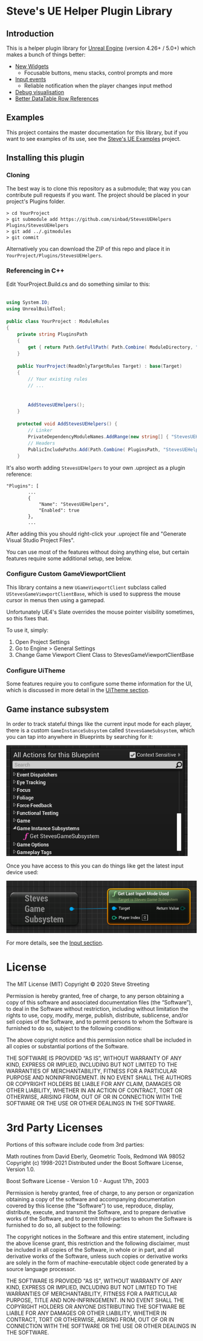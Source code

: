 # Steve's UE Helper Plugin Library

## Introduction

This is a helper plugin library for [Unreal Engine](https://www.unrealengine.com) (version 4.26+ / 5.0+)
which makes a bunch of things better:

* [New Widgets](doc/Widgets.md)
  * Focusable buttons, menu stacks, control prompts and more
* [Input events](doc/Input.md)
  * Reliable notification when the player changes input method
* [Debug visualisation](https://www.stevestreeting.com/2021/09/14/ue4-editor-visualisation-helper/)
* [Better DataTable Row References](https://www.stevestreeting.com/2023/10/06/a-better-unreal-datatable-row-picker/)

## Examples

This project contains the master documentation for this library, but if you want
to see examples of its use, see the [Steve's UE Examples](https://github.com/sinbad/StevesUEExamples) project.


## Installing this plugin

### Cloning

The best way is to clone this repository as a submodule; that way you can contribute
pull requests if you want. The project should be placed in your project's Plugins folder.

```
> cd YourProject
> git submodule add https://github.com/sinbad/StevesUEHelpers Plugins/StevesUEHelpers
> git add ../.gitmodules
> git commit
```

Alternatively you can download the ZIP of this repo and place it in 
`YourProject/Plugins/StevesUEHelpers`.

### Referencing in C++

Edit YourProject.Build.cs and do something similar to this:

```csharp

using System.IO;
using UnrealBuildTool;

public class YourProject : ModuleRules
{
	private string PluginsPath
	{
		get { return Path.GetFullPath( Path.Combine( ModuleDirectory, "../../Plugins/" ) ); }
	}

	public YourProject(ReadOnlyTargetRules Target) : base(Target)
	{
        // Your existing rules
        // ...


		AddStevesUEHelpers();
	}

	protected void AddStevesUEHelpers() {
		// Linker
		PrivateDependencyModuleNames.AddRange(new string[] { "StevesUEHelpers" });
		// Headers
		PublicIncludePaths.Add(Path.Combine( PluginsPath, "StevesUEHelpers", "Source", "StevesUEHelpers", "Public"));
	}

```

It's also worth adding `StevesUEHelpers` to your own .uproject as a plugin reference:

```
"Plugins": [
		...
		{
			"Name": "StevesUEHelpers",
			"Enabled": true
		},
		...

```

After adding this you should right-click your .uproject file and "Generate Visual
Studio Project Files". 

You can use most of the features without doing anything else, but certain features
require some additional setup, see below.

### Configure Custom GameViewportClient

This library contains a new `UGameViewportClient` subclass called `UStevesGameViewportClientBase`,
which is used to suppress the mouse cursor in menus then using a gamepad.

Unfortunately UE4's Slate overrides the mouse pointer visibility sometimes, so
this fixes that.

To use it, simply:

1. Open Project Settings
1. Go to Engine > General Settings
1. Change Game Viewport Client Class to StevesGameViewportClientBase

### Configure UiTheme

Some features require you to configure some theme information for the UI, which 
is discussed in more detail in the [UiTheme section](./doc/UiTheme.md).

## Game instance subsystem

In order to track stateful things like the current input mode for each player, 
there is a custom `GameInstanceSubsystem` called `StevesGameSubsystem`, which 
you can tap into anywhere in Blueprints by searching for it:

![Game Instance Subsystem](./Resources/gameinstance.png)

Once you have access to this you can do things like get the latest input device used:

![Game Instance Subsystem](./Resources/lastinput.png)

For more details, see the [Input section](doc/Input.md).

# License

The MIT License (MIT)
Copyright © 2020 Steve Streeting

Permission is hereby granted, free of charge, to any person obtaining a copy of this software and associated documentation files (the “Software”), to deal in the Software without restriction, including without limitation the rights to use, copy, modify, merge, publish, distribute, sublicense, and/or sell copies of the Software, and to permit persons to whom the Software is furnished to do so, subject to the following conditions:

The above copyright notice and this permission notice shall be included in all copies or substantial portions of the Software.

THE SOFTWARE IS PROVIDED “AS IS”, WITHOUT WARRANTY OF ANY KIND, EXPRESS OR IMPLIED, INCLUDING BUT NOT LIMITED TO THE WARRANTIES OF MERCHANTABILITY, FITNESS FOR A PARTICULAR PURPOSE AND NONINFRINGEMENT. IN NO EVENT SHALL THE AUTHORS OR COPYRIGHT HOLDERS BE LIABLE FOR ANY CLAIM, DAMAGES OR OTHER LIABILITY, WHETHER IN AN ACTION OF CONTRACT, TORT OR OTHERWISE, ARISING FROM, OUT OF OR IN CONNECTION WITH THE SOFTWARE OR THE USE OR OTHER DEALINGS IN THE SOFTWARE.

# 3rd Party Licenses

Portions of this software include code from 3rd parties:

Math routines from David Eberly, Geometric Tools, Redmond WA 98052
Copyright (c) 1998-2021
Distributed under the Boost Software License, Version 1.0.

Boost Software License - Version 1.0 - August 17th, 2003

Permission is hereby granted, free of charge, to any person or organization
obtaining a copy of the software and accompanying documentation covered by
this license (the "Software") to use, reproduce, display, distribute,
execute, and transmit the Software, and to prepare derivative works of the
Software, and to permit third-parties to whom the Software is furnished to
do so, all subject to the following:

The copyright notices in the Software and this entire statement, including
the above license grant, this restriction and the following disclaimer,
must be included in all copies of the Software, in whole or in part, and
all derivative works of the Software, unless such copies or derivative
works are solely in the form of machine-executable object code generated by
a source language processor.

THE SOFTWARE IS PROVIDED "AS IS", WITHOUT WARRANTY OF ANY KIND, EXPRESS OR
IMPLIED, INCLUDING BUT NOT LIMITED TO THE WARRANTIES OF MERCHANTABILITY,
FITNESS FOR A PARTICULAR PURPOSE, TITLE AND NON-INFRINGEMENT. IN NO EVENT
SHALL THE COPYRIGHT HOLDERS OR ANYONE DISTRIBUTING THE SOFTWARE BE LIABLE
FOR ANY DAMAGES OR OTHER LIABILITY, WHETHER IN CONTRACT, TORT OR OTHERWISE,
ARISING FROM, OUT OF OR IN CONNECTION WITH THE SOFTWARE OR THE USE OR OTHER
DEALINGS IN THE SOFTWARE.
